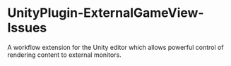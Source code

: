 # UnityPlugin-ExternalGameView-Issues
A workflow extension for the Unity editor which allows powerful control of rendering content to external monitors.
